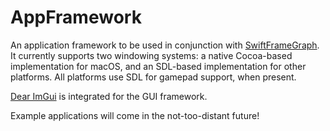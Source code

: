 # AppFramework

An application framework to be used in conjunction with [SwiftFrameGraph](https://github.com/troughton/SwiftFrameGraph). It currently supports two windowing systems: a native Cocoa-based implementation for macOS, and an SDL-based implementation for other platforms. All platforms use SDL for gamepad support, when present.

[Dear ImGui](https://github.com/ocornut/ImGui) is integrated for the GUI framework.

Example applications will come in the not-too-distant future!
